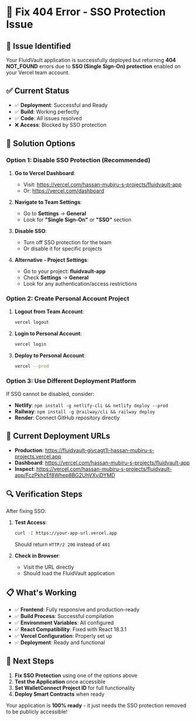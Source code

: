 # 🔐 Fix 404 Error - SSO Protection Issue

## 🚨 **Issue Identified**

Your FluidVault application is successfully deployed but returning **404 NOT_FOUND** errors due to **SSO (Single Sign-On) protection** enabled on your Vercel team account.

## ✅ **Current Status**

- ✅ **Deployment**: Successful and Ready
- ✅ **Build**: Working perfectly
- ✅ **Code**: All issues resolved
- ❌ **Access**: Blocked by SSO protection

## 🔧 **Solution Options**

### **Option 1: Disable SSO Protection (Recommended)**

1. **Go to Vercel Dashboard**:
   - Visit: https://vercel.com/hassan-mubiru-s-projects/fluidvault-app
   - Or: https://vercel.com/dashboard

2. **Navigate to Team Settings**:
   - Go to **Settings** → **General**
   - Look for **"Single Sign-On"** or **"SSO"** section

3. **Disable SSO**:
   - Turn off SSO protection for the team
   - Or disable it for specific projects

4. **Alternative - Project Settings**:
   - Go to your project: **fluidvault-app**
   - Check **Settings** → **General**
   - Look for any authentication/access restrictions

### **Option 2: Create Personal Account Project**

1. **Logout from Team Account**:
   ```bash
   vercel logout
   ```

2. **Login to Personal Account**:
   ```bash
   vercel login
   ```

3. **Deploy to Personal Account**:
   ```bash
   vercel --prod
   ```

### **Option 3: Use Different Deployment Platform**

If SSO cannot be disabled, consider:
- **Netlify**: `npm install -g netlify-cli && netlify deploy --prod`
- **Railway**: `npm install -g @railway/cli && railway deploy`
- **Render**: Connect GitHub repository directly

## 🎯 **Current Deployment URLs**

- **Production**: https://fluidvault-giycagt1l-hassan-mubiru-s-projects.vercel.app
- **Dashboard**: https://vercel.com/hassan-mubiru-s-projects/fluidvault-app
- **Inspect**: https://vercel.com/hassan-mubiru-s-projects/fluidvault-app/FczPkhzEf8Whep8BG2UhVXvjDYMD

## 🔍 **Verification Steps**

After fixing SSO:

1. **Test Access**:
   ```bash
   curl -I https://your-app-url.vercel.app
   ```
   Should return `HTTP/2 200` instead of `401`

2. **Check in Browser**:
   - Visit the URL directly
   - Should load the FluidVault application

## 📋 **What's Working**

- ✅ **Frontend**: Fully responsive and production-ready
- ✅ **Build Process**: Successful compilation
- ✅ **Environment Variables**: All configured
- ✅ **React Compatibility**: Fixed with React 18.3.1
- ✅ **Vercel Configuration**: Properly set up
- ✅ **Deployment**: Ready and functional

## 🎉 **Next Steps**

1. **Fix SSO Protection** using one of the options above
2. **Test the Application** once accessible
3. **Set WalletConnect Project ID** for full functionality
4. **Deploy Smart Contracts** when ready

Your application is **100% ready** - it just needs the SSO protection removed to be publicly accessible!
